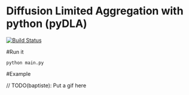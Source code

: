 Diffusion Limited Aggregation with python (pyDLA)
=================================================

[![Build Status](https://travis-ci.org/sp4ce/pyDLA.svg)](https://travis-ci.org/sp4ce/pyDLA)

#Run it

    python main.py

#Example

// TODO(baptiste): Put a gif here
